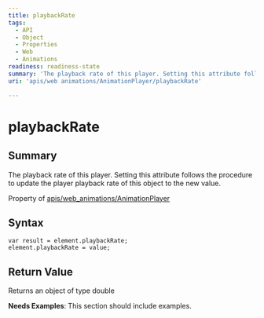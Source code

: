 ```yaml
---
title: playbackRate
tags:
  - API
  - Object
  - Properties
  - Web
  - Animations
readiness: readiness-state
summary: 'The playback rate of this player. Setting this attribute follows the procedure to update the player playback rate of this object to the new value.'
uri: 'apis/web animations/AnimationPlayer/playbackRate'

---
```

# playbackRate

## Summary

The playback rate of this player. Setting this attribute follows the procedure to update the player playback rate of this object to the new value.

<span data-meta="applies_to" data-type="key">Property of <span data-type="value">[apis/web\_animations/AnimationPlayer](/apis/web_animations/AnimationPlayer)</span></span>

## Syntax

``` {.js}
var result = element.playbackRate;
element.playbackRate = value;
```

## Return Value

<span data-meta="return" data-type="key">Returns an object of type <span data-type="value">double</span></span>

**Needs Examples**: This section should include examples.


